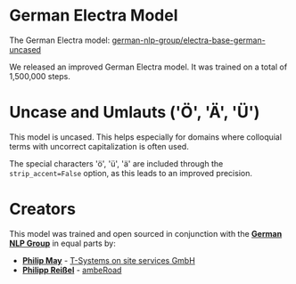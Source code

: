 # German Electra Model
The German Electra model: [german-nlp-group/electra-base-german-uncased](https://huggingface.co/german-nlp-group/electra-base-german-uncased)

We released an improved German Electra model. It was trained on a total of 1,500,000 steps.

# Uncase and Umlauts ('Ö', 'Ä', 'Ü')
This model is uncased. This helps especially for domains where colloquial terms with uncorrect capitalization is often used.

The special characters 'ö', 'ü', 'ä' are included through the `strip_accent=False` option, as this leads to an improved precision.

# Creators
This model was trained and open sourced in conjunction with the [**German NLP Group**](https://german-nlp-group.github.io/) in equal parts by:
- [**Philip May**](https://May.la) - [T-Systems on site services GmbH](https://www.t-systems-onsite.de/)
- [**Philipp Reißel**](https://www.reissel.eu) - [ambeRoad](https://amberoad.de/)
